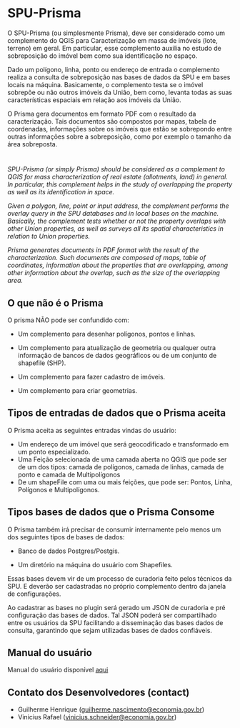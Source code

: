 # SPU-Prisma

O SPU-Prisma (ou simplesmente Prisma), deve ser considerado como um complemento do QGIS para Caracterização em massa de imóveis (lote, terreno) em geral. Em particular, esse complemento auxilia no estudo de sobreposição do imóvel bem como sua identificação no espaço. 

Dado um polígono, linha, ponto ou endereço de entrada o complemento realiza a consulta de sobreposição nas bases de dados da SPU e em bases locais na máquina. Basicamente, o complemento testa se o imóvel sobrepõe ou não outros imóveis da União, bem como, levanta todas as suas características espaciais em relação aos imóveis da União. 

O Prisma gera documentos em formato PDF com o resultado da caracterização. Tais documentos são compostos por mapas, tabela de coordenadas, informações sobre os imóveis que estão se sobrepondo entre outras informações sobre a sobreposição, como por exemplo o tamanho da área sobreposta. 


#

*SPU-Prisma (or simply Prisma) should be considered as a complement to QGIS for mass characterization of real estate (allotments, land) in general. In particular, this complement helps in the study of overlapping the property as well as its identification in space.*

*Given a polygon, line, point or input address, the complement performs the overlay query in the SPU databases and in local bases on the machine. Basically, the complement tests whether or not the property overlaps with other Union properties, as well as surveys all its spatial characteristics in relation to Union properties.*

*Prisma generates documents in PDF format with the result of the characterization. Such documents are composed of maps, table of coordinates, information about the properties that are overlapping, among other information about the overlap, such as the size of the overlapping area.*


## O que não é o Prisma

O prisma NÃO pode ser confundido com: 

* Um complemento para desenhar polígonos, pontos e linhas. 

* Um complemento para atualização de geometria ou qualquer outra informação de bancos de dados geográficos ou de um conjunto de shapefile (SHP). 

* Um complemento para fazer cadastro de imóveis. 

* Um complemento para criar geometrias. 

## Tipos de entradas de dados que o Prisma aceita 

O Prisma aceita as seguintes entradas vindas do usuário: 

* Um endereço de um imóvel que será geocodificado e transformado em um ponto especializado. 
* Uma Feição selecionada de uma camada aberta no QGIS que pode ser de um dos tipos: camada de polígonos, camada de linhas, camada de ponto e camada de Multipolígonos 
* De um shapeFile com uma ou mais feições, que pode ser: Pontos, Linha, Polígonos e Multipolígonos.


## Tipos bases de dados que o Prisma Consome

O Prisma também irá precisar de consumir internamente pelo menos um dos seguintes tipos de bases de dados: 

* Banco de dados Postgres/Postgis. 

* Um diretório na máquina do usuário com Shapefiles. 

Essas bases devem vir de um processo de curadoria feito pelos técnicos da SPU. E deverão ser cadastradas no próprio complemento dentro da janela de configurações.  

Ao cadastrar as bases no plugin será gerado um JSON de curadoria e pré configuração das bases de dados. Tal JSON poderá ser compartilhado entre os usuários da SPU facilitando a disseminação das bases dados de consulta, garantindo que sejam utilizadas bases de dados confiáveis.

## Manual do usuário

Manual do usuário disponível [aqui](https://github.com/cgdag/SPU-Prisma/tree/master/docs/manual_usuario)

## Contato dos Desenvolvedores (contact)

* Guilherme Henrique (guilherme.nascimento@economia.gov.br)
* Vinicius Rafael (vinicius.schneider@economia.gov.br)
